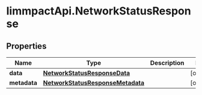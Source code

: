 # IimmpactApi.NetworkStatusResponse

## Properties
Name | Type | Description | Notes
------------ | ------------- | ------------- | -------------
**data** | [**NetworkStatusResponseData**](NetworkStatusResponseData.md) |  | [optional] 
**metadata** | [**NetworkStatusResponseMetadata**](NetworkStatusResponseMetadata.md) |  | [optional] 


